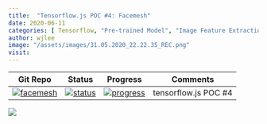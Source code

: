 ```yaml
---
title:  "Tensorflow.js POC #4: Facemesh"
date: 2020-06-11
categories: [ Tensorflow, "Pre-trained Model", "Image Feature Extraction", "Supervised Learning" ]
author: wjlee
image: "/assets/images/31.05.2020_22.22.35_REC.png"
visit: 
---
```


| Git Repo                                                                                                                                         | Status                                                                                                                                                                | Progress                                                                                                                    | Comments                                                     |
|--------------------------------------------------------------------------------------------------------------------------------------------------|-----------------------------------------------------------------------------------------------------------------------------------------------------------------------|----------------------------------------------------------------------------------------------------------------------------------------|--------------------------------------------------------------|
| [![facemesh](https://img.shields.io/badge/facemesh-gray?logo=tensorflow)](https://git.barco.com/users/wjlee/repos/tfjs-models/browse/facemesh) | [![status](https://tailab.barco.com:9443/deeplearningcomputing/tfjs-models/badges/master/pipeline.svg)](https://tailab.barco.com:9443/deeplearningcomputing/tfjs-models/pipelines) | [![progress](https://img.shields.io/badge/POC-red?logo=javascript)](http://dlc.barco.com/facemesh//)|tensorflow.js POC #4|


[![](https://rebrand.ly/dlc_png_url)](https://rebrand.ly/dlc_uml_url)


